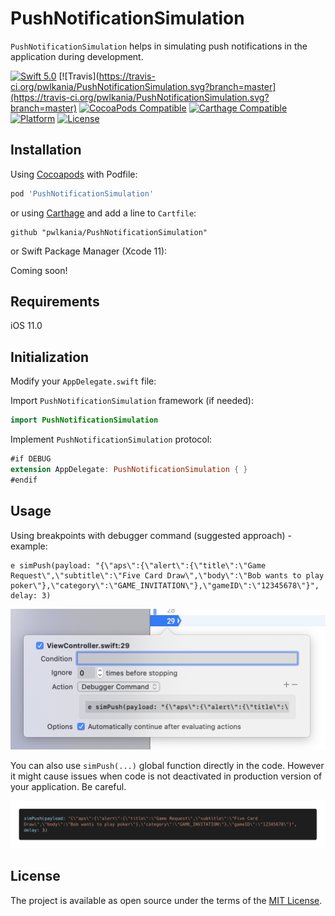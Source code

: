 # PushNotificationSimulation

`PushNotificationSimulation` helps in simulating push notifications in the application during development.

[![Swift 5.0](https://img.shields.io/badge/Swift-5.0-green.svg?style=flat)](https://swift.org/)
[![Travis](https://travis-ci.org/pwlkania/PushNotificationSimulation.svg?branch=master](https://travis-ci.org/pwlkania/PushNotificationSimulation.svg?branch=master)
[![CocoaPods Compatible](https://img.shields.io/cocoapods/v/PushNotificationSimulation.svg)](https://cocoapods.org/pods/PushNotificationSimulation)
[![Carthage Compatible](https://img.shields.io/badge/Carthage-compatible-4BC51D.svg?style=flat)](https://github.com/Carthage/Carthage)
[![Platform](https://img.shields.io/cocoapods/p/PuzzleMaker.svg)](http://cocoadocs.org/docsets/PuzzleMaker)
[![License](https://img.shields.io/cocoapods/l/PuzzleMaker.svg)](https://github.com/PGSSoft/PuzzleMaker)

## Installation

Using [Cocoapods](https://cocoapods.org/) with Podfile:

```ruby
pod 'PushNotificationSimulation'
```

or using [Carthage](https://github.com/Carthage/Carthage) and add a line to `Cartfile`:

```
github "pwlkania/PushNotificationSimulation"
```

or Swift Package Manager (Xcode 11):

Coming soon!

## Requirements

iOS 11.0

## Initialization

Modify your `AppDelegate.swift` file:

Import `PushNotificationSimulation` framework (if needed):

```swift
import PushNotificationSimulation
```

Implement `PushNotificationSimulation` protocol:

```swift
#if DEBUG
extension AppDelegate: PushNotificationSimulation { }
#endif
```

## Usage

Using breakpoints with debugger command (suggested approach) - example:

```
e simPush(payload: "{\"aps\":{\"alert\":{\"title\":\"Game Request\",\"subtitle\":\"Five Card Draw\",\"body\":\"Bob wants to play poker\"},\"category\":\"GAME_INVITATION\"},\"gameID\":\"12345678\"}", delay: 3)
```

![Breakpoint.png](Breakpoint.png)

You can also use `simPush(...)` global function directly in the code. However it might cause issues when code is not deactivated in production version of your application. Be careful.

![Code.png](Code.png)

## License

The project is available as open source under the terms of the [MIT License](http://opensource.org/licenses/MIT).
